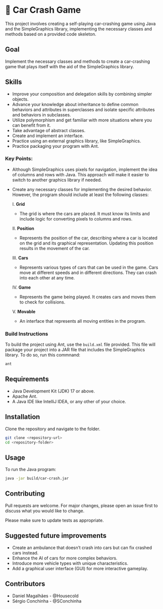 # 🚗 Car Crash Game

This project involves creating a self-playing car-crashing game using Java and the SimpleGraphics library, implementing the necessary classes and methods based on a provided code skeleton.

## Goal

Implement the necessary classes and methods to create a car-crashing game that plays itself with the aid of the SimpleGraphics library.

## Skills

- Improve your composition and delegation skills by combining simpler objects.
- Advance your knowledge about inheritance to define common behaviors and attributes in superclasses and isolate specific attributes and behaviors in subclasses.
- Utilize polymorphism and get familiar with more situations where you can benefit from it.
- Take advantage of abstract classes.
- Create and implement an interface.
- Practice using an external graphics library, like SimpleGraphics.
- Practice packaging your program with Ant.

### Key Points:

- Although SimpleGraphics uses pixels for navigation, implement the idea of columns and rows with Java. This approach will make it easier to switch to another graphics library if needed.
- Create any necessary classes for implementing the desired behavior. However, the program should include at least the following classes:

  I. **Grid**
     - The grid is where the cars are placed. It must know its limits and include logic for converting pixels to columns and rows.
  
  II. **Position**
     - Represents the position of the car, describing where a car is located on the grid and its graphical representation. Updating this position results in the movement of the car.

  III. **Cars**
     - Represents various types of cars that can be used in the game. Cars move at different speeds and in different directions. They can crash into each other at any time.

  IV. **Game**
     - Represents the game being played. It creates cars and moves them to check for collisions.

  V. **Movable**
     - An interface that represents all moving entities in the program.

### Build Instructions

To build the project using Ant, use the `build.xml` file provided. This file will package your project into a JAR file that includes the SimpleGraphics library. To do so, run this commnand:

```bash
ant
```

## Requirements

- Java Development Kit (JDK) 17 or above.
- Apache Ant.
- A Java IDE like IntelliJ IDEA, or any other of your choice.

## Installation

Clone the repository and navigate to the folder.

```bash
git clone <repository-url>
cd <repository-folder>
```

## Usage

To run the Java program:

```bash
java -jar build/car-crash.jar
```

## Contributing

Pull requests are welcome. For major changes, please open an issue first to discuss what you would like to change.

Please make sure to update tests as appropriate.

## Suggested future improvements

- Create an ambulance that doesn’t crash into cars but can fix crashed cars instead.
- Enhance the AI of cars for more complex behaviors.
- Introduce more vehicle types with unique characteristics.
- Add a graphical user interface (GUI) for more interactive gameplay.

## Contributors

-  Daniel Magalhães - @Housecold
-  Sérgio Conchinha - @SConchinha
